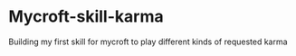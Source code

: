 # Mycroft-skill-karma
Building my first skill for mycroft to play different kinds of requested karma
